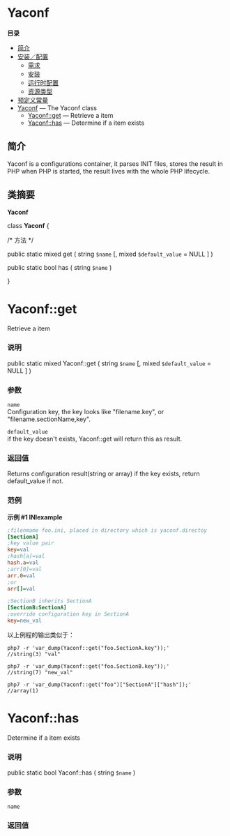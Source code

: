 Yaconf
======

**目录**

-   [简介](/intro/yaconf.html)
-   [安装／配置](/yaconf/setup.html)
    -   [需求](/yaconf/setup.html#需求)
    -   [安装](/yaconf/setup.html#安装)
    -   [运行时配置](/yaconf/setup.html#运行时配置)
    -   [资源类型](/yaconf/setup.html#资源类型)
-   [预定义常量](/yaconf/constants.html)
-   [Yaconf](/class/yaconf.html) — The Yaconf class
    -   [Yaconf::get](/class/yaconf.html#Yaconf::get) — Retrieve a item
    -   [Yaconf::has](/class/yaconf.html#Yaconf::has) — Determine if a
        item exists

简介
----

Yaconf is a configurations container, it parses INIT files, stores the
result in PHP when PHP is started, the result lives with the whole PHP
lifecycle.

类摘要
------

**Yaconf**

<span class="ooclass"> class **Yaconf** </span> {

/\* 方法 \*/

<span class="modifier">public</span> <span
class="modifier">static</span> <span class="type">mixed</span> <span
class="methodname">get</span> ( <span class="methodparam"><span
class="type">string</span> `$name`</span> \[, <span
class="methodparam"><span class="type">mixed</span>
`$default_value`<span class="initializer"> = NULL</span></span> \] )

<span class="modifier">public</span> <span
class="modifier">static</span> <span class="type">bool</span> <span
class="methodname">has</span> ( <span class="methodparam"><span
class="type">string</span> `$name`</span> )

}

Yaconf::get
===========

Retrieve a item

### 说明

<span class="modifier">public</span> <span
class="modifier">static</span> <span class="type">mixed</span> <span
class="methodname">Yaconf::get</span> ( <span class="methodparam"><span
class="type">string</span> `$name`</span> \[, <span
class="methodparam"><span class="type">mixed</span>
`$default_value`<span class="initializer"> = NULL</span></span> \] )

### 参数

`name`  
Configuration key, the key looks like "filename.key", or
"filename.sectionName,key".

`default_value`  
if the key doesn't exists, Yaconf::get will return this as result.

### 返回值

Returns configuration result(string or array) if the key exists, return
default\_value if not.

### 范例

**示例 \#1 <span class="function">INI</span>example**

``` ini
;filenmame foo.ini, placed in directory which is yaconf.directoy
[SectionA]
;key value pair
key=val
;hash[a]=val
hash.a=val
;arr[0]=val
arr.0=val
;or
arr[]=val

;SectionB inherits SectionA
[SectionB:SectionA]
;override configuration key in SectionA
key=new_val
```

以上例程的输出类似于：

    php7 -r 'var_dump(Yaconf::get("foo.SectionA.key"));'
    //string(3) "val"

    php7 -r 'var_dump(Yaconf::get("foo.SectionB.key"));'
    //string(7) "new_val"

    php7 -r 'var_dump(Yaconf::get("foo")["SectionA"]["hash"]);'
    //array(1)

Yaconf::has
===========

Determine if a item exists

### 说明

<span class="modifier">public</span> <span
class="modifier">static</span> <span class="type">bool</span> <span
class="methodname">Yaconf::has</span> ( <span class="methodparam"><span
class="type">string</span> `$name`</span> )

### 参数

`name`  

### 返回值

